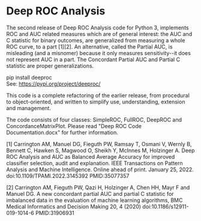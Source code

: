 # Deep ROC Analysis
  
The second release of Deep ROC Analysis code for Python 3, implements ROC and AUC related measures which are of general interest: the AUC and C statistic for binary outcomes, are generalized from measuring a whole ROC curve, to a part [1][2].  An alternative, called the Partial AUC, is misleading (and a misnomer) because it only measures sensitivity--it does not represent AUC in a part.  The Concordant Partial AUC and Partial C statistic are proper generalizations.  
  
pip install deeproc  
See: https://pypi.org/project/deeproc/  
  
This code is a complete refactoring of the earlier release, from procedural to object-oriented, and written to simplify use, understanding, extension and management.  
  
The code consists of four classes: SimpleROC, FullROC, DeepROC and ConcordanceMatrixPlot. Please read "Deep ROC Code Documentation.docx" for further information.  
  
[1] Carrington AM, Manuel DG, Fieguth PW, Ramsay T, Osmani V, Wernly B, Bennett C, Hawken S, Magwood O, Sheikh Y, McInnes M, Holzinger A. Deep ROC Analysis and AUC as Balanced Average Accuracy for improved classifier selection, audit and explanation. IEEE Transactions on Pattern Analysis and Machine Intelligence. Online ahead of print. January 25, 2022. doi:10.1109/TPAMI.2022.3145392 PMID:35077357  
  
[2] Carrington AM, Fieguth PW, Qazi H, Holzinger A, Chen HH, Mayr F and Manuel DG. A new concordant partial AUC and partial C statistic for imbalanced data in the evaluation of machine learning algorithms, BMC Medical Informatics and Decision Making 20, 4 (2020) doi:10.1186/s12911-019-1014-6 PMID:31906931  

